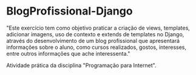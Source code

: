 # BlogProfissional-Django

"Este exercício tem como objetivo praticar a criação de views, templates, adicionar imagens, uso de contexto e extends de templates no Django, através do desenvolvimento de um blog profissional que apresentará informações sobre o aluno, como cursos realizados, gostos, interesses, entre outros informações que ache interessenta."

Atividade prática da disciplina "Programação para Internet".